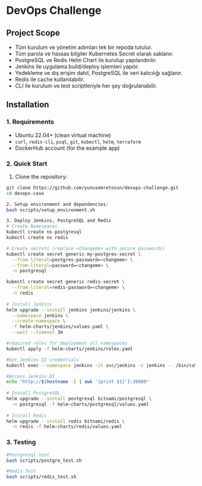 # DevOps Challenge

## Project Scope

- Tüm kurulum ve yönetim adımları tek bir repoda tutulur.
- Tüm parola ve hassas bilgiler Kubernetes Secret olarak saklanır.
- PostgreSQL ve Redis Helm Chart ile kurulup yapılandırılır.
- Jenkins ile uygulama build/deploy işlemleri yapılır.
- Yedekleme ve dış erişim dahil, PostgreSQL ile veri kalıcılığı sağlanır.
- Redis ile cache kullanılabilir.
- CLI ile kurulum ve test scriptleriyle her şey doğrulanabilir.

## Installation

### 1. Requirements

- Ubuntu 22.04+ (clean virtual machine)
- `curl`, `redis-cli`, `psql`, `git`, `kubectl`, `helm`, `terraform`
- DockerHub account (for the example app)

### 2. Quick Start

1. Clone the repository:
```sh
git clone https://github.com/yunusemretosun/devops-challenge.git
cd devops-case

2. Setup environment and dependencies:
bash scripts/setup_environment.sh

3. Deploy Jenkins, PostgreSQL and Redis
# Create Namespaces
kubectl create ns postgresql
kubectl create ns redis

# Create secrets (replace <changeme> with secure passwords)
kubectl create secret generic my-postgres-secret \
  --from-literal=postgres-password=<changeme> \
  --from-literal=password=<changeme> \
  -n postgresql

kubectl create secret generic redis-secret \
  --from-literal=redis-password=<changeme> \
  -n redis
	
# Install Jenkins
helm upgrade --install jenkins jenkins/jenkins \
  --namespace jenkins \
  --create-namespace \
  -f helm-charts/jenkins/values.yaml \
  --wait --timeout 3m

#required roles for deployment all namespaces
kubectl apply -f helm-charts/jenkins/roles.yaml

#Get Jenkins UI credentials
kubectl exec --namespace jenkins -it svc/jenkins -c jenkins -- /bin/cat /run/secrets/additional/chart-admin-password && echo

#Access Jenkins UI
echo "http://$(hostname -I | awk '{print $1}'):30080"
	
# Install PostgreSQL
helm upgrade --install postgresql bitnami/postgresql \
  -n postgresql -f helm-charts/postgresql/values.yaml
	
# Install Redis
helm upgrade --install redis bitnami/redis \
  -n redis -f helm-charts/redis/values.yaml
```
### 3. Testing
```sh
#Postgresql test
bash scripts/postgre_test.sh

#Redis Test
bash scripts/redis_test.sh

 
